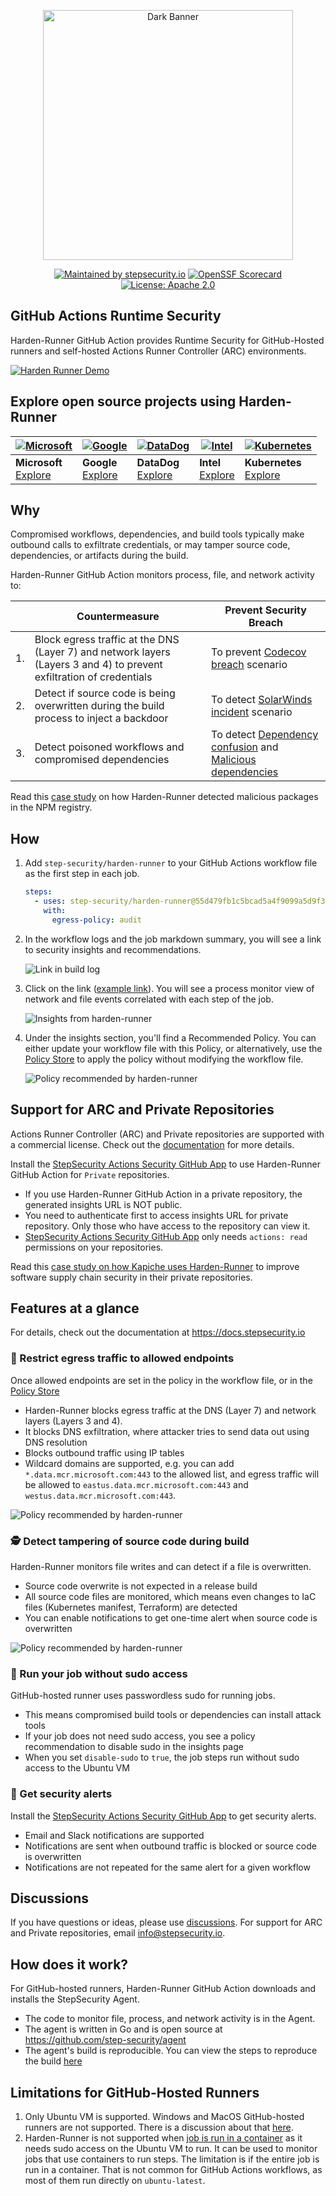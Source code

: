 <p align="center">
<picture>
  <source media="(prefers-color-scheme: light)" srcset="images/banner.png" width="400">
  <img alt="Dark Banner" src="images/banner-dark.png" width="400">
</picture>
</p>

<div align="center">

[![Maintained by stepsecurity.io](https://img.shields.io/badge/maintained%20by-stepsecurity.io-blueviolet)](https://stepsecurity.io/?utm_source=github&utm_medium=organic_oss&utm_campaign=harden-runner)
[![OpenSSF Scorecard](https://api.securityscorecards.dev/projects/github.com/step-security/harden-runner/badge)](https://api.securityscorecards.dev/projects/github.com/step-security/harden-runner)
[![License: Apache 2.0](https://img.shields.io/badge/License-Apache%202.0-blue.svg)](https://raw.githubusercontent.com/step-security/harden-runner/main/LICENSE)

</div>

## GitHub Actions Runtime Security

Harden-Runner GitHub Action provides Runtime Security for GitHub-Hosted runners and self-hosted Actions Runner Controller (ARC) environments.

[![Harden Runner Demo](images/RuntimeSecurityDemo.gif)](https://youtu.be/fpdwX5hYACo)

## Explore open source projects using Harden-Runner

| [![Microsoft](https://avatars.githubusercontent.com/u/6154722?s=60&v=4)](https://app.stepsecurity.io/github/microsoft/ebpf-for-windows/actions/runs/5559160177) | [![Google](https://avatars.githubusercontent.com/u/2810941?s=60&v=4)](https://app.stepsecurity.io/github/GoogleCloudPlatform/functions-framework-ruby/actions/runs/5546354505) | [![DataDog](https://avatars.githubusercontent.com/u/365230?s=60&v=4)](https://app.stepsecurity.io/github/DataDog/stratus-red-team/actions/runs/5387101451) | [![Intel](https://avatars.githubusercontent.com/u/17888862?s=60&v=4)](https://app.stepsecurity.io/github/intel/cve-bin-tool/actions/runs/5579910614) | [![Kubernetes](https://avatars.githubusercontent.com/u/36015203?s=60&v=4)](https://app.stepsecurity.io/github/kubernetes-sigs/cluster-api-provider-azure/actions/runs/5581511101) |
| --- | --- | --- | --- | --- |
| **Microsoft**<br>[Explore](https://app.stepsecurity.io/github/microsoft/ebpf-for-windows/actions/runs/5559160177) | **Google**<br>[Explore](https://app.stepsecurity.io/github/GoogleCloudPlatform/functions-framework-ruby/actions/runs/5546354505) | **DataDog**<br>[Explore](https://app.stepsecurity.io/github/DataDog/stratus-red-team/actions/runs/5387101451) | **Intel**<br>[Explore](https://app.stepsecurity.io/github/intel/cve-bin-tool/actions/runs/5579910614) | **Kubernetes**<br>[Explore](https://app.stepsecurity.io/github/kubernetes-sigs/cluster-api-provider-azure/actions/runs/5581511101) |

## Why

Compromised workflows, dependencies, and build tools typically make outbound calls to exfiltrate credentials, or may tamper source code, dependencies, or artifacts during the build.

Harden-Runner GitHub Action monitors process, file, and network activity to:

|     | Countermeasure                                                                               | Prevent Security Breach                                                                                                                                                                                                                                |
| --- | -------------------------------------------------------------------------------------------- | ------------------------------------------------------------------------------------------------------------------------------------------------------------------------------------------------------------------------------------- |
| 1.  | Block egress traffic at the DNS (Layer 7) and network layers (Layers 3 and 4) to prevent exfiltration of credentials | To prevent [Codecov breach](https://github.com/step-security/github-actions-goat/blob/main/docs/Vulnerabilities/ExfiltratingCICDSecrets.md) scenario                                                                                                         |
| 2.  | Detect if source code is being overwritten during the build process to inject a backdoor     | To detect [SolarWinds incident](https://github.com/step-security/attack-simulator/blob/main/docs/MonitorSourceCode.md) scenario                                                                                                           |
| 3.  | Detect poisoned workflows and compromised dependencies              | To detect [Dependency confusion](https://github.com/step-security/attack-simulator/blob/main/docs/DNSExfiltration.md) and [Malicious dependencies](https://github.com/step-security/attack-simulator/blob/main/docs/CompromisedDependency.md) |

Read this [case study](https://infosecwriteups.com/detecting-malware-packages-in-github-actions-7b93a9985635) on how Harden-Runner detected malicious packages in the NPM registry.

## How

1. Add `step-security/harden-runner` to your GitHub Actions workflow file as the first step in each job.

   ```yaml
   steps:
     - uses: step-security/harden-runner@55d479fb1c5bcad5a4f9099a5d9f37c8857b2845 # v2.4.1
       with:
         egress-policy: audit
   ```

2. In the workflow logs and the job markdown summary, you will see a link to security insights and recommendations.

    <p align="left">
      <img src="images/buildlog1.png" alt="Link in build log" >
    </p>

3. Click on the link ([example link](https://app.stepsecurity.io/github/microsoft/msquic/actions/runs/5577342236)). You will see a process monitor view of network and file events correlated with each step of the job.

    <p align="left">
      <img src="images/Insights4.png" alt="Insights from harden-runner" >
    </p>

4. Under the insights section, you'll find a Recommended Policy. You can either update your workflow file with this Policy, or alternatively, use the [Policy Store](https://docs.stepsecurity.io/harden-runner/how-tos/block-egress-traffic#2-add-the-policy-using-the-policy-store) to apply the policy without modifying the workflow file.

    <p align="left">
      <img src="images/rec-policy1.png" alt="Policy recommended by harden-runner" >
    </p>

## Support for ARC and Private Repositories

Actions Runner Controller (ARC) and Private repositories are supported with a commercial license. Check out the [documentation](https://docs.stepsecurity.io/stepsecurity-platform/billing) for more details.

Install the [StepSecurity Actions Security GitHub App](https://github.com/apps/stepsecurity-actions-security) to use Harden-Runner GitHub Action for `Private` repositories.

- If you use Harden-Runner GitHub Action in a private repository, the generated insights URL is NOT public.
- You need to authenticate first to access insights URL for private repository. Only those who have access to the repository can view it.
- [StepSecurity Actions Security GitHub App](https://github.com/apps/stepsecurity-actions-security) only needs `actions: read` permissions on your repositories.

Read this [case study on how Kapiche uses Harden-Runner](https://www.stepsecurity.io/case-studies/kapiche/) to improve software supply chain security in their private repositories.

## Features at a glance

For details, check out the documentation at https://docs.stepsecurity.io

### 🚦 Restrict egress traffic to allowed endpoints

Once allowed endpoints are set in the policy in the workflow file, or in the [Policy Store](https://docs.stepsecurity.io/harden-runner/how-tos/block-egress-traffic#2-add-the-policy-using-the-policy-store)

- Harden-Runner blocks egress traffic at the DNS (Layer 7) and network layers (Layers 3 and 4).
- It blocks DNS exfiltration, where attacker tries to send data out using DNS resolution
- Blocks outbound traffic using IP tables
- Wildcard domains are supported, e.g. you can add `*.data.mcr.microsoft.com:443` to the allowed list, and egress traffic will be allowed to `eastus.data.mcr.microsoft.com:443` and `westus.data.mcr.microsoft.com:443`.

<p align="left">
  <img src="images/block-outbound-call.png" alt="Policy recommended by harden-runner" >
</p>

### 🕵️ Detect tampering of source code during build

Harden-Runner monitors file writes and can detect if a file is overwritten.

- Source code overwrite is not expected in a release build
- All source code files are monitored, which means even changes to IaC files (Kubernetes manifest, Terraform) are detected
- You can enable notifications to get one-time alert when source code is overwritten

<p align="left">
  <img src="images/fileoverwrite.png" alt="Policy recommended by harden-runner" >
</p>

### 🚫 Run your job without sudo access

GitHub-hosted runner uses passwordless sudo for running jobs.

- This means compromised build tools or dependencies can install attack tools
- If your job does not need sudo access, you see a policy
  recommendation to disable sudo in the insights page
- When you set `disable-sudo` to `true`, the job steps run without sudo access to the Ubuntu VM

### 🔔 Get security alerts

Install the [StepSecurity Actions Security GitHub App](https://github.com/apps/stepsecurity-actions-security) to get security alerts.

- Email and Slack notifications are supported
- Notifications are sent when outbound traffic is blocked or source code is overwritten
- Notifications are not repeated for the same alert for a given workflow

## Discussions

If you have questions or ideas, please use [discussions](https://github.com/step-security/harden-runner/discussions). For support for ARC and Private repositories, email info@stepsecurity.io.

## How does it work?

For GitHub-hosted runners, Harden-Runner GitHub Action downloads and installs the StepSecurity Agent.

- The code to monitor file, process, and network activity is in the Agent.
- The agent is written in Go and is open source at https://github.com/step-security/agent
- The agent's build is reproducible. You can view the steps to reproduce the build [here](http://app.stepsecurity.io/github/step-security/agent/releases/latest)

## Limitations for GitHub-Hosted Runners

1. Only Ubuntu VM is supported. Windows and MacOS GitHub-hosted runners are not supported. There is a discussion about that [here](https://github.com/step-security/harden-runner/discussions/121).
2. Harden-Runner is not supported when [job is run in a container](https://docs.github.com/en/actions/using-jobs/running-jobs-in-a-container) as it needs sudo access on the Ubuntu VM to run. It can be used to monitor jobs that use containers to run steps. The limitation is if the entire job is run in a container. That is not common for GitHub Actions workflows, as most of them run directly on `ubuntu-latest`.
